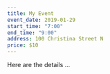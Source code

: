 ```yaml
---
title: My Event
event_date: 2019-01-29
start_time: "7:00"
end_time: "9:00"
address: 100 Christina Street N
price: $10
---
```


Here are the details …
